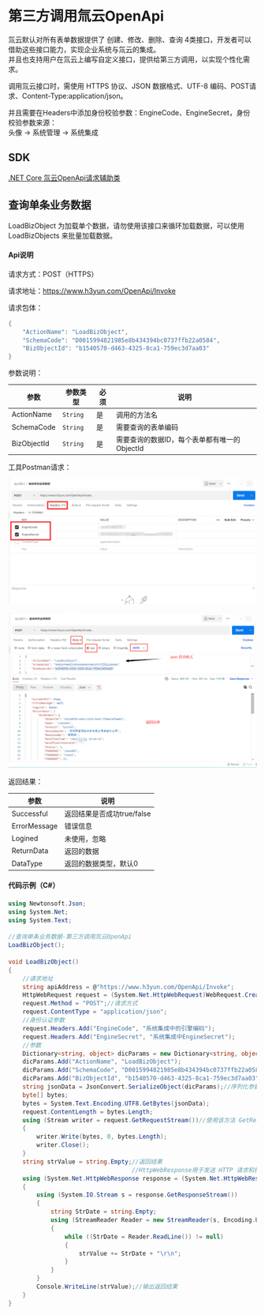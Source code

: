 # 第三方调用氚云OpenApi

氚云默认对所有表单数据提供了 创建、修改、删除、查询 4类接口，开发者可以借助这些接口能力，实现企业系统与氚云的集成。
<br/>并且也支持用户在氚云上编写自定义接口，提供给第三方调用，以实现个性化需求。

调用氚云接口时，需使用 HTTPS 协议、JSON 数据格式、UTF-8 编码、POST请求、Content-Type:application/json。

并且需要在Headers中添加身份校验参数：EngineCode、EngineSecret，身份校验参数来源：
<br/>头像 -> 系统管理 -> 系统集成


## SDK

[.NET Core 氚云OpenApi请求辅助类](/h3yun-pro-doc/file/RequestH3yunAPI.cs ':ignore :target=_blank')


## 查询单条业务数据

LoadBizObject 为加载单个数据，请勿使用该接口来循环加载数据，可以使用LoadBizObjects 来批量加载数据。

<!-- tabs:start -->

#### **Api说明**

请求方式：POST（HTTPS）

请求地址：https://www.h3yun.com/OpenApi/Invoke

请求包体：
~~~ cs
{
    "ActionName": "LoadBizObject",
    "SchemaCode": "D0015994821985e8b434394bc0737ffb22a0584",
    "BizObjectId": "b1540570-d463-4325-8ca1-759ec3d7aa03"
}
~~~

参数说明：

| 参数                 | 参数类型                       | 必须                   | 说明        |
|--------------------|----------------------------|----------------------|-----------|
| ActionName           | ```String```               | 是                    | 调用的方法名    |
| SchemaCode            | ```String```               | 是                    | 需要查询的表单编码 |
| BizObjectId           | ```String```               | 是                    | 需要查询的数据ID，每个表单都有唯一的ObjectId        |

工具Postman请求：

![logo](../img/open-api-1.png ':size=80%')

![logo](../img/open-api-4.png ':size=80%')

返回结果：

| 参数            | 说明                   |
|---------------|----------------------|
| Successful    | 返回结果是否成功true/false   |
| ErrorMessage  | 错误信息                 |
| Logined       | 未使用，忽略               |
| ReturnData    | 返回的数据                |
| DataType      | 返回的数据类型，默认0          |

#### **代码示例（C#）**

~~~ cs
using Newtonsoft.Json;
using System.Net;
using System.Text;

//查询单条业务数据-第三方调用氚云OpenApi
LoadBizObject();

void LoadBizObject()
{
    //请求地址
    string apiAddress = @"https://www.h3yun.com/OpenApi/Invoke";
    HttpWebRequest request = (System.Net.HttpWebRequest)WebRequest.Create(apiAddress);
    request.Method = "POST";//请求方式
    request.ContentType = "application/json";
    //身份认证参数
    request.Headers.Add("EngineCode", "系统集成中的引擎编码");
    request.Headers.Add("EngineSecret", "系统集成中EngineSecret");
    //参数
    Dictionary<string, object> dicParams = new Dictionary<string, object>();
    dicParams.Add("ActionName", "LoadBizObject");
    dicParams.Add("SchemaCode", "D0015994821985e8b434394bc0737ffb22a0584");
    dicParams.Add("BizObjectId", "b1540570-d463-4325-8ca1-759ec3d7aa03");
    string jsonData = JsonConvert.SerializeObject(dicParams);//序列化参数
    byte[] bytes;
    bytes = System.Text.Encoding.UTF8.GetBytes(jsonData);
    request.ContentLength = bytes.Length;
    using (Stream writer = request.GetRequestStream())//使用该方法 GetRequestStream 获取流，然后写入该流的数据
    {
        writer.Write(bytes, 0, bytes.Length);
        writer.Close();
    }
    string strValue = string.Empty;//返回结果
                                   //HttpWebResponse用于发送 HTTP 请求和接收 HTTP 响应
    using (System.Net.HttpWebResponse response = (System.Net.HttpWebResponse)request.GetResponse())
    {
        using (System.IO.Stream s = response.GetResponseStream())
        {
            string StrDate = string.Empty;
            using (StreamReader Reader = new StreamReader(s, Encoding.UTF8))
            {
                while ((StrDate = Reader.ReadLine()) != null)
                {
                    strValue += StrDate + "\r\n";
                }
            }
        }
        Console.WriteLine(strValue);//输出返回结果
    }
}
~~~

<!-- tabs:end -->
